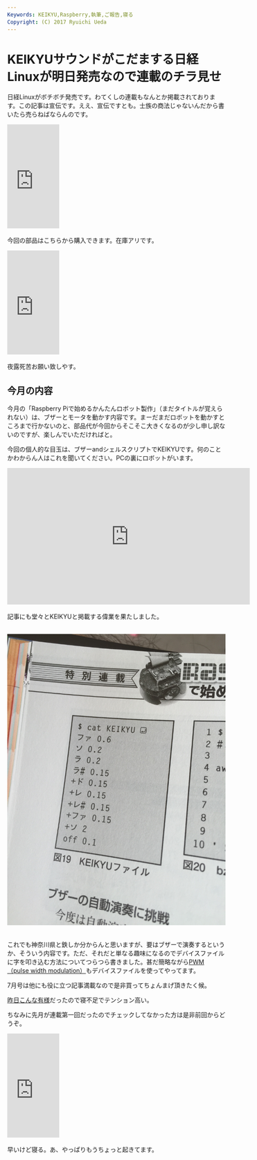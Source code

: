 ```yaml
---
Keywords: KEIKYU,Raspberry,執筆,ご報告,寝る
Copyright: (C) 2017 Ryuichi Ueda
---
```


# KEIKYUサウンドがこだまする日経Linuxが明日発売なので連載のチラ見せ
日経Linuxがボチボチ発売です。わてくしの連載もなんとか掲載されております。この記事は宣伝です。ええ、宣伝ですとも。士族の商法じゃないんだから書いたら売らねばならんのです。

<iframe src="http://rcm-fe.amazon-adsystem.com/e/cm?lt1=_blank&amp;bc1=000000&amp;IS2=1&amp;bg1=FFFFFF&amp;fc1=000000&amp;lc1=0000FF&amp;t=ryuichiueda-22&amp;o=9&amp;p=8&amp;l=as4&amp;m=amazon&amp;f=ifr&amp;ref=ss_til&amp;asins=B00XVHU3FQ" style="width:120px;height:240px;" scrolling="no" marginwidth="0" marginheight="0" frameborder="0"></iframe>

今回の部品はこちらから購入できます。在庫アリです。

<iframe src="http://rcm-fe.amazon-adsystem.com/e/cm?lt1=_blank&bc1=000000&IS2=1&bg1=FFFFFF&fc1=000000&lc1=0000FF&t=ryuichiueda-22&o=9&p=8&l=as4&m=amazon&f=ifr&ref=ss_til&asins=B00XTGX04U" style="width:120px;height:240px;" scrolling="no" marginwidth="0" marginheight="0" frameborder="0"></iframe>


夜露死苦お願い致しやす。
<h2>今月の内容</h2>
今月の「Raspberry Piで始めるかんたんロボット製作」（まだタイトルが覚えられない）は、ブザーとモータを動かす内容です。まーだまだロボットを動かすところまで行かないのと、部品代が今回からそこそこ大きくなるのが少し申し訳ないのですが、楽しんでいただければと。

今回の個人的な目玉は、ブザーandシェルスクリプトでKEIKYUです。何のことかわからん人はこれを聞いてください。PCの裏にロボットがいます。

<iframe width="560" height="315" src="https://www.youtube.com/embed/A4sE3LMKlkk" frameborder="0" allowfullscreen=""></iframe>

記事にも堂々とKEIKYUと掲載する偉業を果たしました。

&nbsp;<a href="IMG_4811.jpg"><img src="IMG_4811.jpg" alt=""></a>&nbsp;

これでも神奈川県と鉄しか分からんと思いますが、要はブザーで演奏するというか、そういう内容です。ただ、それだと単なる趣味になるのでデバイスファイルに字を叩き込む方法についてつらつら書きました。甚だ簡略ながら<a href="http://ja.m.wikipedia.org/wiki/%E3%83%91%E3%83%AB%E3%82%B9%E5%B9%85%E5%A4%89%E8%AA%BF">PWM（pulse width modulation）</a>もデバイスファイルを使ってやってます。

7月号は他にも役に立つ記事満載なので是非買ってちょんまげ頂きたく候。

<a href="/?post=06359">昨日こんな有様</a>だったので寝不足でテンション高い。

ちなみに先月が連載第一回だったのでチェックしてなかった方は是非前回からどうぞ。
<iframe src="http://rcm-fe.amazon-adsystem.com/e/cm?lt1=_blank&amp;bc1=000000&amp;IS2=1&amp;bg1=FFFFFF&amp;fc1=000000&amp;lc1=0000FF&amp;t=ryuichiueda-22&amp;o=9&amp;p=8&amp;l=as4&amp;m=amazon&amp;f=ifr&amp;ref=ss_til&amp;asins=B00UJXLDP4" style="width:120px;height:240px;" scrolling="no" marginwidth="0" marginheight="0" frameborder="0"></iframe>

早いけど寝る。あ、やっぱりもうちょっと起きてます。
